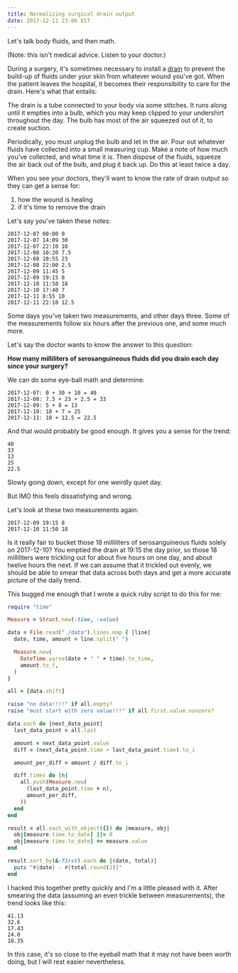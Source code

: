 ```yaml
---
title: Normalizing surgical drain output
date: 2017-12-11 23:06 EST
---
```


Let's talk body fluids, and then math.

(Note: this isn't medical advice. Listen to your doctor.)

During a surgery, it's sometimes necessary to install a [drain] to prevent the build-up of fluids under your skin from whatever wound you've got.
When the patient leaves the hospital, it becomes their responsibility to care for the drain.
Here's what that entails:

[drain]: https://en.wikipedia.org/wiki/Drain_(surgery)

The drain is a tube connected to your body via some stitches.
It runs along until it empties into a bulb, which you may keep clipped to your undershirt throughout the day.
The bulb has most of the air squeezed out of it, to create suction.

Periodically, you must unplug the bulb and let in the air.
Pour out whatever fluids have collected into a small measuring cup.
Make a note of how much you've collected, and what time it is.
Then dispose of the fluids, squeeze the air back out of the bulb, and plug it back up.
Do this at least twice a day.

When you see your doctors, they'll want to know the rate of drain output so they can get a sense for:

1. how the wound is healing
1. if it's time to remove the drain

Let's say you've taken these notes:

```
2017-12-07 00:00 0
2017-12-07 14:09 30
2017-12-07 22:10 10
2017-12-08 10:20 7.5
2017-12-08 10:55 23
2017-12-08 22:00 2.5
2017-12-09 11:45 5
2017-12-09 19:15 8
2017-12-10 11:50 18
2017-12-10 17:40 7
2017-12-11 8:55 10
2017-12-11 22:10 12.5
```

Some days you've taken two measurements, and other days three.
Some of the measurements follow six hours after the previous one, and some much more.

Let's say the doctor wants to know the answer to this question:

**How many milliliters of serosanguineous fluids did you drain each day since your surgery?**

We can do some eye-ball math and determine:

```
2017-12-07: 0 + 30 + 10 = 40
2017-12-08: 7.5 + 23 + 2.5 = 33
2017-12-09: 5 + 8 = 13
2017-12-10: 18 + 7 = 25
2017-12-11: 10 + 12.5 = 22.5
```

And that would probably be good enough.
It gives you a sense for the trend:

```
40
33
13
25
22.5
```

Slowly going down, except for one weirdly quiet day.

But IMO this feels dissatisfying and wrong.

Let's look at these two measurements again:

```
2017-12-09 19:15 8
2017-12-10 11:50 18
```

Is it really fair to bucket those 18 milliliters of serosanguineous fluids solely on 2017-12-10?
You emptied the drain at 19:15 the day prior, so those 18 milliliters were trickling out for about five hours on one day, and about twelve hours the next.
If we can assume that it trickled out evenly, we should be able to smear that data across both days and get a more accurate picture of the daily trend.

This bugged me enough that I wrote a quick ruby script to do this for me:

```ruby
require "time"

Measure = Struct.new(:time, :value)

data = File.read("./data").lines.map { |line|
  date, time, amount = line.split(" ")

  Measure.new(
    DateTime.parse(date + " " + time).to_time,
    amount.to_f,
  )
}

all = [data.shift]

raise "no data!!!!" if all.empty?
raise "must start with zero value!!!" if all.first.value.nonzero?

data.each do |next_data_point|
  last_data_point = all.last

  amount = next_data_point.value
  diff = (next_data_point.time - last_data_point.time).to_i

  amount_per_diff = amount / diff.to_i

  diff.times do |n|
    all.push(Measure.new(
      (last_data_point.time + n),
      amount_per_diff,
    ))
  end
end

result = all.each_with_object({}) do |measure, obj|
  obj[measure.time.to_date] ||= 0
  obj[measure.time.to_date] += measure.value
end

result.sort_by(&:first).each do |(date, total)|
  puts "#{date} - #{total.round(2)}"
end
```

I hacked this together pretty quickly and I'm a little pleased with it.
After smearing the data (assuming an even trickle between measurements), the trend looks like this:

```
41.13
32.6
17.43
24.0
18.35
```

In this case, it's so close to the eyeball math that it may not have been worth doing, but I will rest easier nevertheless.
